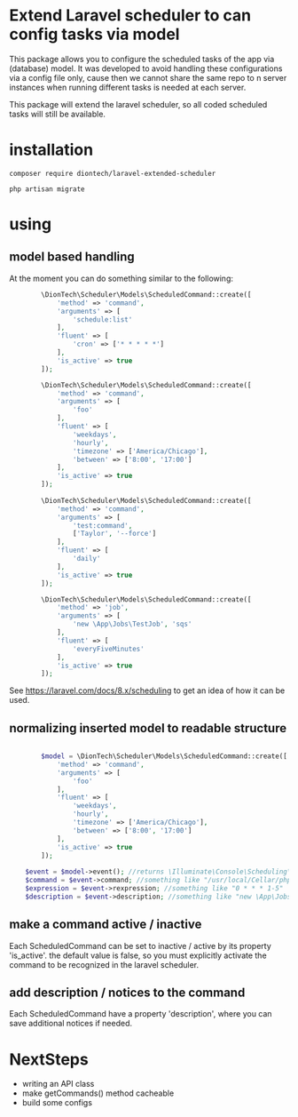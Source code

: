 # Extend Laravel scheduler to can config tasks via model

This package allows you to configure the scheduled tasks of the app via (database) model. It was developed to avoid handling these
configurations via a config file only, cause then we cannot share the same repo to n server instances when running different tasks is needed at each server.

This package will extend the laravel scheduler, so all coded scheduled tasks will still be available.

# installation

```shell
composer require diontech/laravel-extended-scheduler
```

```shell
php artisan migrate
```

# using

## model based handling
At the moment you can do something similar to the following:

```php
        \DionTech\Scheduler\Models\ScheduledCommand::create([
            'method' => 'command',
            'arguments' => [
                'schedule:list'
            ],
            'fluent' => [
                'cron' => ['* * * * *']
            ],
            'is_active' => true
        ]);

        \DionTech\Scheduler\Models\ScheduledCommand::create([
            'method' => 'command',
            'arguments' => [
                'foo'
            ],
            'fluent' => [
                'weekdays',
                'hourly',
                'timezone' => ['America/Chicago'],
                'between' => ['8:00', '17:00']
            ],
            'is_active' => true
        ]);
        
        \DionTech\Scheduler\Models\ScheduledCommand::create([
            'method' => 'command',
            'arguments' => [
                'test:command',
                ['Taylor', '--force']
            ],
            'fluent' => [
                'daily'
            ],
            'is_active' => true
        ]);

        \DionTech\Scheduler\Models\ScheduledCommand::create([
            'method' => 'job',
            'arguments' => [
                'new \App\Jobs\TestJob', 'sqs'
            ],
            'fluent' => [
                'everyFiveMinutes'
            ],
            'is_active' => true
        ]);
```

See https://laravel.com/docs/8.x/scheduling to get an idea of how it can be used.

## normalizing inserted model to readable structure 

```php

        $model = \DionTech\Scheduler\Models\ScheduledCommand::create([
            'method' => 'command',
            'arguments' => [
                'foo'
            ],
            'fluent' => [
                'weekdays',
                'hourly',
                'timezone' => ['America/Chicago'],
                'between' => ['8:00', '17:00']
            ],
            'is_active' => true
        ]);
       
    $event = $model->event(); //returns \Illuminate\Console\Scheduling\Event
    $command = $event->command; //something like "/usr/local/Cellar/php@7.4/7.4.16/bin/php' 'artisan' foo"
    $expression = $event->rexpression; //something like "0 * * * 1-5"
    $description = $event->description; //something like "new \App\Jobs\TestJob"
```

## make a command active / inactive

Each ScheduledCommand can be set to inactive / active by its property 'is_active'.
the default value is false, so you must explicitly activate the command to be recognized 
in the laravel scheduler.

## add description / notices to the command

Each ScheduledCommand have a property 'description', where you can save additional notices if needed.

# NextSteps

- writing an API class
- make getCommands() method cacheable
- build some configs

